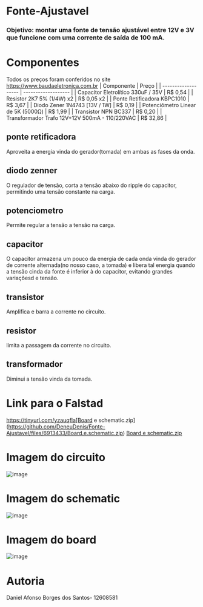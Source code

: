 # Fonte-Ajustavel
### Objetivo: montar uma fonte de tensão ajustável entre 12V e 3V que funcione com uma corrente de saída de 100 mA.
# Componentes
Todos os preços foram conferidos no site https://www.baudaeletronica.com.br
| Componente  |  Preço  |
| ------------------- | ------------------- |
|  Capacitor Eletrolítico 330uF / 35V |  R$ 0,54 |
|  Resistor 2K7 5% (1/4W) x2 |  R$ 0,05 x2 |
|  Ponte Retificadora KBPC1010 |  R$ 3,67 |
|  Diodo Zener 1N4743 [13V / 1W] |  R$ 0,19 |
|  Potenciômetro Linear de 5K (5000Ω) |  R$ 1,99 |
|  Transistor NPN BC337 |  R$ 0,20 |
|  Transformador Trafo 12V+12V 500mA - 110/220VAC |  R$ 32,86 |

## ponte retificadora
Aproveita a energia vinda do gerador(tomada) em ambas as fases da onda.
## diodo zenner
O regulador de tensão, corta a tensão abaixo do ripple do capacitor, permitindo uma tensão constante na carga.
## potenciometro
Permite regular a tensão a tensão na carga.
## capacitor
O capacitor armazena um pouco da energia de cada onda vinda do gerador de corrente alternada(no nosso caso, a tomada) e libera tal energia quando a tensão cinda da fonte é inferior à do capacitor, evitando grandes variaçõesd e tensão.
## transistor
Amplifica e barra a corrente no circuito.
## resistor
limita a passagem da corrente no circuito.
## transformador
Diminui a tensão vinda da tomada.
# Link para o Falstad
https://tinyurl.com/yzauqfla[Board e schematic.zip](https://github.com/DeneuDenis/Fonte-Ajustavel/files/6913433/Board.e.schematic.zip)
[Board e schematic.zip](https://github.com/DeneuDenis/Fonte-Ajustavel/files/6913434/Board.e.schematic.zip)

# Imagem do circuito
![image](https://user-images.githubusercontent.com/68250033/127785311-03c42bc8-bcb4-443f-ba87-aa717113c6ab.png)
# Imagem do schematic
![image](https://user-images.githubusercontent.com/68250033/127785332-94cf212a-0213-4f40-a7f6-897098b376c7.png)
# Imagem do board
![image](https://user-images.githubusercontent.com/68250033/127785052-da3b0d05-0426-483a-90cd-1333ae8d7b56.png)

# Autoria 
Daniel Afonso Borges dos Santos- 12608581
